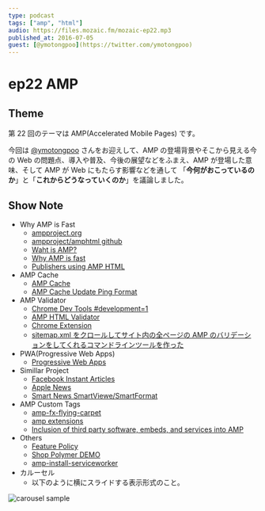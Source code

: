 ```yaml
---
type: podcast
tags: ["amp", "html"]
audio: https://files.mozaic.fm/mozaic-ep22.mp3
published_at: 2016-07-05
guest: [@ymotongpoo](https://twitter.com/ymotongpoo)
---
```


# ep22 AMP

## Theme

第 22 回のテーマは AMP(Accelerated Mobile Pages) です。

今回は [@ymotongpoo](https://twitter.com/ymotongpoo) さんをお迎えして、AMP の登場背景やそこから見える今の Web の問題点、導入や普及、今後の展望などをふまえ、AMP が登場した意味、そして AMP が Web にもたらす影響などを通して 「**今何がおこっているのか**」と「**これからどうなっていくのか**」を議論しました。


## Show Note

- Why AMP is Fast
  - [ampproject.org](https://www.ampproject.org/)
  - [ampproject/amphtml github](https://github.com/ampproject/amphtml)
  - [Waht is AMP?](https://www.ampproject.org/docs/get_started/about-amp.html)
  - [Why AMP is fast](https://medium.com/@cramforce/7d2ff1f48597)
  - [Publishers using AMP HTML](https://www.ampproject.org/who/)
- AMP Cache
  - [AMP Cache](https://developers.google.com/amp/cache/)
  - [AMP Cache Update Ping Format](https://developers.google.com/amp/cache/update-ping#update-ping-format)
- AMP Validator
  - [Chrome Dev Tools #development=1](https://www.ampproject.org/docs/guides/validate.html)
  - [AMP HTML Validator](https://github.com/ampproject/amphtml/blob/master/validator/README.md)
  - [Chrome Extension](https://chrome.google.com/webstore/detail/amp-validator/nmoffdblmcmgeicmolmhobpoocbbmknc?hl=ja)
  - [sitemap.xml をクロールしてサイト内の全ページの AMP のバリデーションをしてくれるコマンドラインツールを作った](http://blog.sushi.money/entry/2016/06/23/154827)
- PWA(Progressive Web Apps)
  - [Progressive Web Apps](https://developers.google.com/web/progressive-web-apps/)
- Simillar Project
  - [Facebook Instant Articles](https://instantarticles.fb.com/)
  - [Apple News](http://www.apple.com/news/)
  - [Smart News SmartViewe/SmartFormat](https://www.smartnews.com/smartformat/ja/)
- AMP Custom Tags
  - [amp-fx-flying-carpet](https://www.ampproject.org/docs/reference/extended/amp-fx-flying-carpet.html)
  - [amp extensions](https://github.com/ampproject/amphtml/tree/master/extensions)
  - [Inclusion of third party software, embeds, and services into AMP](https://github.com/ampproject/amphtml/tree/master/3p)
- Others
  - [Feature Policy](https://wicg.github.io/feature-policy/)
  - [Shop Polymer DEMO](https://shop.polymer-project.org/)
  - [amp-install-serviceworker](https://ampbyexample.com/components/amp-install-serviceworker/)
- カルーセル
  - 以下のように横にスライドする表示形式のこと。

![carousel sample](carousel.png#640x1136 "google top news carousel sample")